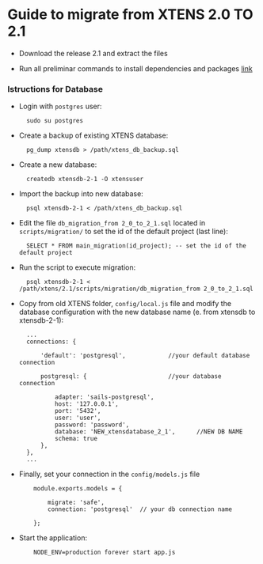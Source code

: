 # Guide to migrate from XTENS 2.0 TO 2.1

 
* Download the release 2.1 and extract the files

* Run all preliminar commands to install dependencies and packages [link](https://github.com/biolab-unige/xtens-app#installation-ubuntu-server)


### Istructions for Database 

- Login with ```postgres``` user:

        sudo su postgres
     
- Create a backup of existing XTENS database:

        pg_dump xtensdb > /path/xtens_db_backup.sql 
    
- Create a new database: 

        createdb xtensdb-2-1 -O xtensuser
        
- Import the backup into new database:

        psql xtensdb-2-1 < /path/xtens_db_backup.sql
        
- Edit the file ```db_migration_from 2_0_to_2_1.sql``` located in ```scripts/migration/``` to set the id of the default project (last line): 

        SELECT * FROM main_migration(id_project); -- set the id of the default project
            
- Run the script to execute migration: 

        psql xtensdb-2-1 < /path/xtens/2.1/scripts/migration/db_migration_from 2_0_to_2_1.sql
 
- Copy from old XTENS folder, ```config/local.js``` file and modify the database configuration with the new database name (e. from xtensdb to xtensdb-2-1):
        
        ...
        connections: {

            'default': 'postgresql',            //your default database connection

            postgresql: {                       //your database connection

                adapter: 'sails-postgresql',           
                host: '127.0.0.1',                       
                port: '5432',                  
                user: 'user',                   
                password: 'password',           
                database: 'NEW_xtensdatabase_2_1',      //NEW DB NAME 
                schema: true
            },
        },
        ...

- Finally, set your connection in the ```config/models.js``` file

          module.exports.models = {

              migrate: 'safe',      
              connection: 'postgresql'  // your db connection name

          };
          
          
- Start the application: 
          
          NODE_ENV=production forever start app.js
